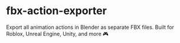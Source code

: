 # fbx-action-exporter
Export all animation actions in Blender as separate FBX files. Built for Roblox, Unreal Engine, Unity, and more 🎮
